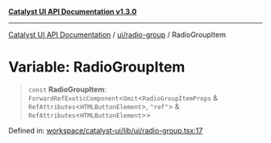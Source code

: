 [**Catalyst UI API Documentation v1.3.0**](../../../README.md)

---

[Catalyst UI API Documentation](../../../README.md) / [ui/radio-group](../README.md) / RadioGroupItem

# Variable: RadioGroupItem

> `const` **RadioGroupItem**: `ForwardRefExoticComponent`\<`Omit`\<`RadioGroupItemProps` & `RefAttributes`\<`HTMLButtonElement`\>, `"ref"`\> & `RefAttributes`\<`HTMLButtonElement`\>\>

Defined in: [workspace/catalyst-ui/lib/ui/radio-group.tsx:17](https://github.com/TheBranchDriftCatalyst/catalyst-ui/blob/main/lib/ui/radio-group.tsx#L17)
